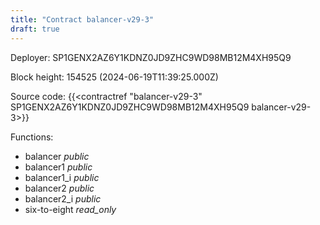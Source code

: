 ```yaml
---
title: "Contract balancer-v29-3"
draft: true
---
```

Deployer: SP1GENX2AZ6Y1KDNZ0JD9ZHC9WD98MB12M4XH95Q9


 



Block height: 154525 (2024-06-19T11:39:25.000Z)

Source code: {{<contractref "balancer-v29-3" SP1GENX2AZ6Y1KDNZ0JD9ZHC9WD98MB12M4XH95Q9 balancer-v29-3>}}

Functions:

* balancer _public_
* balancer1 _public_
* balancer1_i _public_
* balancer2 _public_
* balancer2_i _public_
* six-to-eight _read_only_
